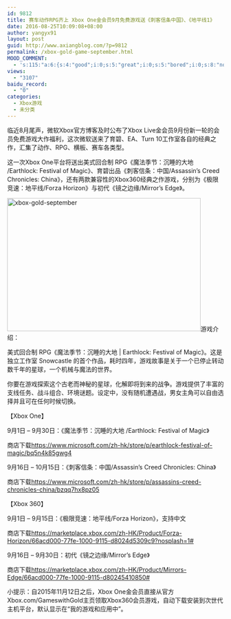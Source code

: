 ```yaml
---
id: 9812
title: 赛车动作RPG齐上 Xbox One金会员9月免费游戏送《刺客信条中国》、《地平线1》
date: 2016-08-25T10:09:08+08:00
author: yangyx91
layout: post
guid: http://www.axiangblog.com/?p=9812
permalink: /xbox-gold-game-september.html
MOOD_COMMENT:
  - 's:115:"a:6:{s:4:"good";i:0;s:5:"great";i:0;s:5:"bored";i:0;s:8:"nonsense";i:0;s:13:"notunderstand";i:0;s:7:"passing";i:0;}";'
views:
  - "3107"
baidu_record:
  - "0"
categories:
  - Xbox游戏
  - 未分类
---
```

临近8月尾声，微软Xbox官方博客及时公布了Xbox Live金会员9月份新一轮的会员免费游戏大作福利，这次微软送来了育碧、EA、Turn 10工作室各自的经典之作，汇集了动作、RPG、横板、赛车各类型。

这一次Xbox One平台将送出美式回合制 RPG《魔法季节：沉睡的大地 /Earthlock: Festival of Magic》、育碧出品《刺客信条：中国/Assassin’s Creed Chronicles: China》，还有两款兼容性的Xbox360经典之作游戏，分别为《极限竞速：地平线/Forza Horizon》与初代《镜之边缘/Mirror’s Edge》。

<a href="http://www.axiangblog.com/xbox-gold-game-september.html/xbox-gold-september" rel="attachment wp-att-9813" target="_blank"  rel="nofollow" ><img loading="lazy" class="aligncenter size-full wp-image-9813" src="http://www.axiangblog.com/wp-content/uploads/2016/08/xbox-gold-september.jpg" alt="xbox-gold-september" width="450" height="309" /></a>游戏介绍：

美式回合制 RPG《魔法季节：沉睡的大地 | Earthlock: Festival of Magic》。这是独立工作室 Snowcastle 的首个作品，耗时四年，游戏故事是关于一个已停止转动数千年的星球，一个机械与魔法的世界。

你要在游戏探索这个古老而神秘的星球，化解即将到来的战争。游戏提供了丰富的支线任务、战斗组合、环境谜题。设定中，没有随机遭遇战，男女主角可以自由选择并且可在任何时候切换。

【Xbox One】

9月1日 – 9月30日：《魔法季节：沉睡的大地 /Earthlock: Festival of Magic》

商店下载<a href="https://www.microsoft.com/zh-hk/store/p/earthlock-festival-of-magic/bq5n4k85gwg4" target="_blank"  rel="nofollow" >https://www.microsoft.com/zh-hk/store/p/earthlock-festival-of-magic/bq5n4k85gwg4</a>

9月16日 – 10月15日：《刺客信条：中国/Assassin’s Creed Chronicles: China》

商店下载<a href="https://www.microsoft.com/zh-hk/store/p/assassins-creed-chronicles-china/bzqq7hx8pz05" target="_blank"  rel="nofollow" >https://www.microsoft.com/zh-hk/store/p/assassins-creed-chronicles-china/bzqq7hx8pz05</a>

【Xbox 360】

9月1日 – 9月15日：《极限竞速：地平线/Forza Horizon》，支持中文

商店下载<a href="https://marketplace.xbox.com/zh-HK/Product/Forza-Horizon/66acd000-77fe-1000-9115-d8024d5309c9?nosplash=1#" target="_blank"  rel="nofollow" >https://marketplace.xbox.com/zh-HK/Product/Forza-Horizon/66acd000-77fe-1000-9115-d8024d5309c9?nosplash=1#</a>

9月16日 – 9月30日：初代《镜之边缘/Mirror’s Edge》

商店下载<a href="https://marketplace.xbox.com/zh-HK/Product/Mirrors-Edge/66acd000-77fe-1000-9115-d80245410850#" target="_blank"  rel="nofollow" >https://marketplace.xbox.com/zh-HK/Product/Mirrors-Edge/66acd000-77fe-1000-9115-d80245410850#</a>

小提示：自2015年11月12日之后，Xbox One金会员直接从官方Xbox.com/GameswithGold主页领取Xbox360会员游戏，自动下载安装到次世代主机平台，默认显示在“我的游戏和应用中”。